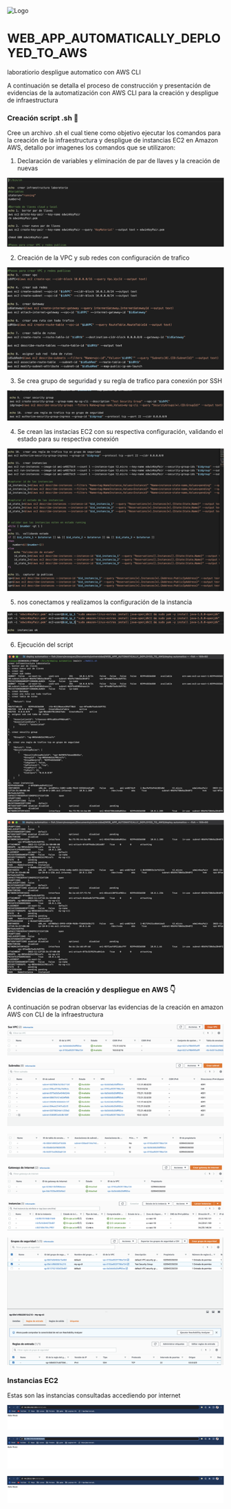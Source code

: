 ![Logo](https://upload.wikimedia.org/wikipedia/commons/thumb/0/0f/Logo_de_la_Escuela_Colombiana_de_Ingenier%C3%ADa.svg/2560px-Logo_de_la_Escuela_Colombiana_de_Ingenier%C3%ADa.svg.png)

# WEB_APP_AUTOMATICALLY_DEPLOYED_TO_AWS
laboratiorio despligue automatico con AWS CLI

A continuación se detalla el proceso de construcción y presentación de evidencias de la automatización con AWS CLI para la creación y despligue de infraestructura

### Creación script .sh 🥸

Cree un archivo .sh el cual tiene como objetivo ejecutar los comandos para la creación de la infraestructura y despligue de instancias EC2 en Amazon AWS, detallo por imagenes los comandos que se utilizaron:

1. Declaración de variables y eliminación de par de llaves y la creación de nuevas

![Script1](https://github.com/IngEdwinV/WEB_APP_AUTOMATICALLY_DEPLOYED_TO_AWS/blob/main/Imagenes/Script1.png)

2. Creación de la VPC y sub redes con configuración de trafico 

![Script2](https://github.com/IngEdwinV/WEB_APP_AUTOMATICALLY_DEPLOYED_TO_AWS/blob/main/Imagenes/Script2.png)

3. Se crea grupo de seguridad y su regla de trafico para conexión por SSH

![Script3](https://github.com/IngEdwinV/WEB_APP_AUTOMATICALLY_DEPLOYED_TO_AWS/blob/main/Imagenes/Script3.png)

4. Se crean las instacias EC2 con su respectiva configuración, validando el estado para su respectiva conexión 

![Script4](https://github.com/IngEdwinV/WEB_APP_AUTOMATICALLY_DEPLOYED_TO_AWS/blob/main/Imagenes/Script4.png)

5. nos conectamos y realizamos la configuración de la instancia 

![Script5](https://github.com/IngEdwinV/WEB_APP_AUTOMATICALLY_DEPLOYED_TO_AWS/blob/main/Imagenes/Script5.png)

6. Ejecución del script

![Script6](https://github.com/IngEdwinV/WEB_APP_AUTOMATICALLY_DEPLOYED_TO_AWS/blob/main/Imagenes/Script6.png)

![Script7](https://github.com/IngEdwinV/WEB_APP_AUTOMATICALLY_DEPLOYED_TO_AWS/blob/main/Imagenes/Script7.png)

### Evidencias de la creación y despliegue en AWS 👇

A continuación se podran observar las evidencias de la creación en amazon AWS con CLI de la infraestructura

![VPC](https://github.com/IngEdwinV/WEB_APP_AUTOMATICALLY_DEPLOYED_TO_AWS/blob/main/Imagenes/VPC.png)

![Subredes](https://github.com/IngEdwinV/WEB_APP_AUTOMATICALLY_DEPLOYED_TO_AWS/blob/main/Imagenes/SubRedes.png)

![TablaRuteo](https://github.com/IngEdwinV/WEB_APP_AUTOMATICALLY_DEPLOYED_TO_AWS/blob/main/Imagenes/TablaRuteo.png)

![gateway](https://github.com/IngEdwinV/WEB_APP_AUTOMATICALLY_DEPLOYED_TO_AWS/blob/main/Imagenes/gateway.png)

![EC2](https://github.com/IngEdwinV/WEB_APP_AUTOMATICALLY_DEPLOYED_TO_AWS/blob/main/Imagenes/EC2.png)

![Reglas](https://github.com/IngEdwinV/WEB_APP_AUTOMATICALLY_DEPLOYED_TO_AWS/blob/main/Imagenes/Reglas.png)

### Instancias EC2

Estas son las instancias consultadas accediendo por internet

![EC2-1](https://github.com/IngEdwinV/WEB_APP_AUTOMATICALLY_DEPLOYED_TO_AWS/blob/main/Imagenes/EC2-1.png)

![EC2-2](https://github.com/IngEdwinV/WEB_APP_AUTOMATICALLY_DEPLOYED_TO_AWS/blob/main/Imagenes/EC2-2.png)

![EC2-3](https://github.com/IngEdwinV/WEB_APP_AUTOMATICALLY_DEPLOYED_TO_AWS/blob/main/Imagenes/EC2-3.png)



